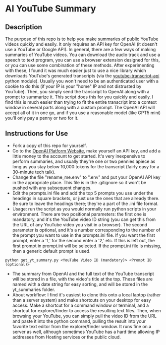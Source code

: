 # AI YouTube Summary


## Description
The purpose of this repo is to help you make summaries of public YouTube videos quickly and easily. It only requires an API key for OpenAI (it doesn't use a YouTube or Google API). In general, there are a few ways of making summaries of YouTube videos. You can download the audio track and use a speech to text program, you can use a browser extension designed for this, or you can use some combination of these methods. After experimenting with these, I found it was much easier just to use a nice library which downloads YouTube's generated transcripts (via the <a href=https://github.com/jdepoix/youtube-transcript-api target="_blank">youtube-transcript-api</a> python module). Usually you won't need to be an authenticated user with a cookie to do this (if your IP is your "home" IP and not distrusted by YouTube). Then, you simply send the transcript to OpenAI along with a prompt to summarize it. This script does this for you quickly and easily. I find this is much easier than trying to fit the entire transcript into a context window in several parts along with a custom prompt. The OpenAI API will accept all of it in one go, and if you use a reasonable model (like GPT5 mini) you'll only pay a penny or two for it.


## Instructions for Use
- Fork a copy of this repo for yourself.
- Go to the <a href="https://platform.openai.com" target="_blank">OpenAI Platform Website</a>, make yourself an API key, and add a little money to the account to get started. It's very inexpensive to perform summaries, and usually they're one or two pennies apiece as long as you stay below 10,000 tokens for the transcript (fairly easy for a 30-minute tech talk).
- Change the file "rename_me.env" to ".env" and put your OpenAI API key in the appropriate place. This file is in the .gitignore so it won't be pushed with any subsequent changes.
- Edit the prompts.ini file and add the top 5 prompts you use under the headings in square brackets, or just use the ones that are already there. Be sure to leave the headings there; they're a part of the .ini file format.
- Usage: run the script as you would normally run python scripts in your environment. There are two positional parameters: the first one is mandatory, and it's the YouTube video ID string (you can get this from the URL of any YouTube video you visit in a browser). The second parameter is optional, and it's a number corresponding to the number of the prompt you want to use in the prompts.ini file. If you want the first prompt, enter a '1,' for the second enter a '2,' etc. If this is left out, the first prompt in prompt.ini will be selected. If the prompt.ini file is missing, then a generic default prompt is used.
```
python get_yt_summary.py <YouTube Video ID (mandatory)> <Prompt ID (optional)>
```
- The summary from OpenAI and the full text of the YouTube transcript will be stored in a file, with the video's title at the top. These files are named with a date string for easy sorting, and will be stored in the yt_summaries folder.
- About workflow: I find it's easiest to clone this onto a local laptop (rather than a server system) and make shortcuts on your desktop for easy access. Make a shortcut for a command window or terminal, and a shortcut for explorer/finder to access the resulting text files. Then, when browsing your YouTube, you can simply pull the video ID from the URL and paste it into the python command, pulling the result into your favorite text editor from the explorer/finder window. It runs fine on a server as well, although sometimes YouTube has a hard time allowing IP addresses from Hosting services or the public cloud.
